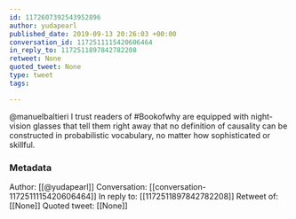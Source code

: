 ```yaml
---
id: 1172607392543952896
author: yudapearl
published_date: 2019-09-13 20:26:03 +00:00
conversation_id: 1172511115420606464
in_reply_to: 1172511897842782208
retweet: None
quoted_tweet: None
type: tweet
tags:

---
```


@manuelbaltieri I trust readers of #Bookofwhy are equipped with night-vision glasses that tell them right away that no definition of causality can be constructed in  probabilistic vocabulary, no matter how sophisticated or skillful.

### Metadata

Author: [[@yudapearl]]
Conversation: [[conversation-1172511115420606464]]
In reply to: [[1172511897842782208]]
Retweet of: [[None]]
Quoted tweet: [[None]]
